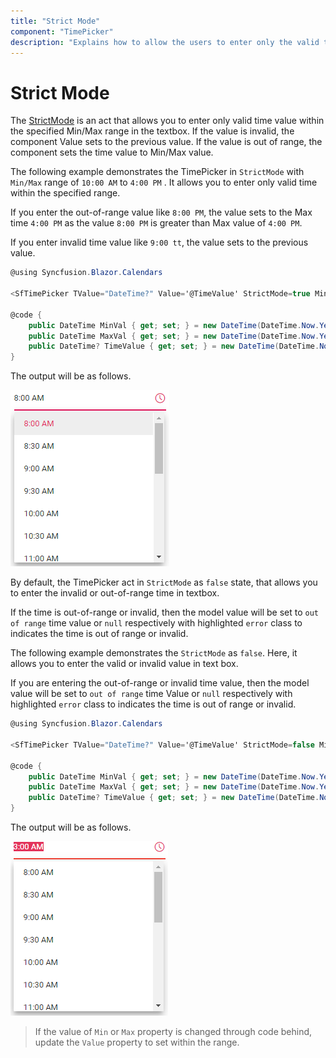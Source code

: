 ```yaml
---
title: "Strict Mode"
component: "TimePicker"
description: "Explains how to allow the users to enter only the valid time value within the specified min/max range in time input."
---
```


# Strict Mode

The [StrictMode](https://help.syncfusion.com/cr/cref_files/aspnetcore-js2/aspnetcore/Syncfusion~Syncfusion.Calendars.TimePicker~StrictMode.html)
is an act that allows you to enter only valid time value within the specified Min/Max
range in the textbox. If the value is invalid, the component Value sets to the previous value.
If the value is
out of range, the component sets the time value to Min/Max value.

The following example demonstrates the TimePicker in `StrictMode` with `Min/Max` range of `10:00 AM` to
`4:00 PM` . It allows you to enter
only valid time within the specified range.

If you enter the out-of-range value like
`8:00 PM`,
the value sets to the Max time `4:00 PM` as the value `8:00 PM` is greater than Max value
of `4:00 PM`.

If you enter invalid time value like `9:00 tt`, the value sets to the previous value.

```csharp
@using Syncfusion.Blazor.Calendars

<SfTimePicker TValue="DateTime?" Value='@TimeValue' StrictMode=true Min='@MinVal' Max='@MaxVal'></SfTimePicker>

@code {
    public DateTime MinVal { get; set; } = new DateTime(DateTime.Now.Year, DateTime.Now.Month, 15, 08, 00, 00);
    public DateTime MaxVal { get; set; } = new DateTime(DateTime.Now.Year, DateTime.Now.Month, 15, 16, 00, 00);
    public DateTime? TimeValue { get; set; } = new DateTime(DateTime.Now.Year, DateTime.Now.Month, 15, 3, 00, 00);
}
```

The output will be as follows.

![TimePicker](./images/strictmode.png)

By default, the TimePicker act in `StrictMode` as `false` state, that allows you to enter the invalid or out-of-range time in textbox.

If the time is out-of-range or invalid, then the model value will be set to `out of range` time
value or `null` respectively with highlighted `error` class to indicates the time is out of range or invalid.

The following example demonstrates the `StrictMode` as `false`. Here, it allows you to enter the
valid or invalid value in text box.

If you are entering the out-of-range or invalid time value, then the model value will be set to
`out of range` time Value or `null` respectively with highlighted `error` class to indicates the time is out of range or invalid.

```csharp
@using Syncfusion.Blazor.Calendars

<SfTimePicker TValue="DateTime?" Value='@TimeValue' StrictMode=false Min='@MinVal' Max='@MaxVal'></SfTimePicker>

@code {
    public DateTime MinVal { get; set; } = new DateTime(DateTime.Now.Year, DateTime.Now.Month, 15, 08, 00, 00);
    public DateTime MaxVal { get; set; } = new DateTime(DateTime.Now.Year, DateTime.Now.Month, 15, 16, 00, 00);
    public DateTime? TimeValue { get; set; } = new DateTime(DateTime.Now.Year, DateTime.Now.Month, 15, 3, 00, 00);
}
```

The output will be as follows.

![TimePicker](./images/strictmode_false.png)

> If the value of `Min` or `Max` property is changed through code behind, update the `Value` property to set within the range.
